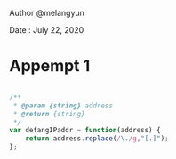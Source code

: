 Author @melangyun

Date : July 22, 2020

# Appempt 1

```javascript

/**
 * @param {string} address
 * @return {string}
 */
var defangIPaddr = function(address) {
    return address.replace(/\./g,"[.]");
};

```